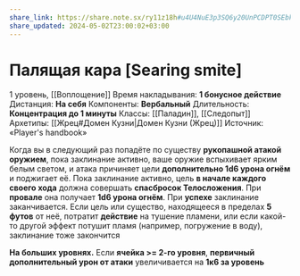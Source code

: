 ```yaml
---
share_link: https://share.note.sx/ry11z18h#u4U4NuE3p3SQ6y20UnPCDPT0SEbkNuSNki4O2V/YcPg
share_updated: 2024-05-02T23:00:02+03:00
---
```

# Палящая кара [Searing smite]
1 уровень, [[Воплощение]]
Время накладывания: **1 бонусное действие**
Дистанция: **На себя**
Компоненты: **Вербальный**
Длительность: **Концентрация до 1 минуты**
Классы: [[Паладин]], [[Следопыт]]
Архетипы: [[Жрец#Домен Кузни|Домен Кузни (Жрец)]]
Источник: «Player's handbook»

Когда вы в следующий раз попадёте по существу **рукопашной атакой оружием**, пока заклинание активно, ваше оружие вспыхивает ярким белым светом, и атака причиняет цели **дополнительно 1d6 урона огнём** и поджигает её. Пока заклинание активно, цель **в начале каждого своего хода** должна совершать **спасбросок Телосложения**. При **провале** она получает **1d6 урона огнём**. При **успехе** заклинание заканчивается. Если цель или существо, находящееся в пределах **5 футов** от неё, потратит **действие** на тушение пламени, или если какой-то другой эффект потушит пламя (например, погружение в воду), заклинание тоже закончится

**На больших уровнях.** Если **ячейка >= 2-го уровня**, **первичный дополнительный урон от атаки** увеличивается на **1к6 за уровень**